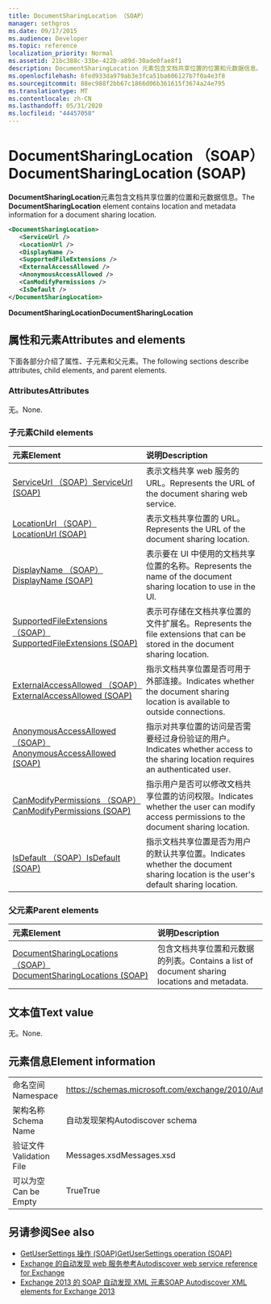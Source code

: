 ```yaml
---
title: DocumentSharingLocation （SOAP）
manager: sethgros
ms.date: 09/17/2015
ms.audience: Developer
ms.topic: reference
localization_priority: Normal
ms.assetid: 21bc388c-33be-422b-a89d-30ade0fae8f1
description: DocumentSharingLocation 元素包含文档共享位置的位置和元数据信息。
ms.openlocfilehash: 6fed933da979ab3e3fca51ba606127b7f0a4e3f8
ms.sourcegitcommit: 88ec988f2bb67c1866d06b361615f3674a24e795
ms.translationtype: MT
ms.contentlocale: zh-CN
ms.lasthandoff: 05/31/2020
ms.locfileid: "44457058"
---
```

# <a name="documentsharinglocation-soap"></a><span data-ttu-id="9511f-103">DocumentSharingLocation （SOAP）</span><span class="sxs-lookup"><span data-stu-id="9511f-103">DocumentSharingLocation (SOAP)</span></span>

<span data-ttu-id="9511f-104">**DocumentSharingLocation**元素包含文档共享位置的位置和元数据信息。</span><span class="sxs-lookup"><span data-stu-id="9511f-104">The **DocumentSharingLocation** element contains location and metadata information for a document sharing location.</span></span> 
  
```XML
<DocumentSharingLocation>
   <ServiceUrl />
   <LocationUrl />
   <DisplayName />
   <SupportedFileExtensions />
   <ExternalAccessAllowed />
   <AnonymousAccessAllowed />
   <CanModifyPermissions />
   <IsDefault />
</DocumentSharingLocation>
```

 <span data-ttu-id="9511f-105">**DocumentSharingLocation**</span><span class="sxs-lookup"><span data-stu-id="9511f-105">**DocumentSharingLocation**</span></span>
## <a name="attributes-and-elements"></a><span data-ttu-id="9511f-106">属性和元素</span><span class="sxs-lookup"><span data-stu-id="9511f-106">Attributes and elements</span></span>

<span data-ttu-id="9511f-107">下面各部分介绍了属性、子元素和父元素。</span><span class="sxs-lookup"><span data-stu-id="9511f-107">The following sections describe attributes, child elements, and parent elements.</span></span>
  
### <a name="attributes"></a><span data-ttu-id="9511f-108">Attributes</span><span class="sxs-lookup"><span data-stu-id="9511f-108">Attributes</span></span>

<span data-ttu-id="9511f-109">无。</span><span class="sxs-lookup"><span data-stu-id="9511f-109">None.</span></span>
  
### <a name="child-elements"></a><span data-ttu-id="9511f-110">子元素</span><span class="sxs-lookup"><span data-stu-id="9511f-110">Child elements</span></span>

|<span data-ttu-id="9511f-111">**元素**</span><span class="sxs-lookup"><span data-stu-id="9511f-111">**Element**</span></span>|<span data-ttu-id="9511f-112">**说明**</span><span class="sxs-lookup"><span data-stu-id="9511f-112">**Description**</span></span>|
|:-----|:-----|
|[<span data-ttu-id="9511f-113">ServiceUrl （SOAP）</span><span class="sxs-lookup"><span data-stu-id="9511f-113">ServiceUrl (SOAP)</span></span>](serviceurl-soap.md) <br/> |<span data-ttu-id="9511f-114">表示文档共享 web 服务的 URL。</span><span class="sxs-lookup"><span data-stu-id="9511f-114">Represents the URL of the document sharing web service.</span></span>  <br/> |
|[<span data-ttu-id="9511f-115">LocationUrl （SOAP）</span><span class="sxs-lookup"><span data-stu-id="9511f-115">LocationUrl (SOAP)</span></span>](locationurl-soap.md) <br/> |<span data-ttu-id="9511f-116">表示文档共享位置的 URL。</span><span class="sxs-lookup"><span data-stu-id="9511f-116">Represents the URL of the document sharing location.</span></span>  <br/> |
|[<span data-ttu-id="9511f-117">DisplayName （SOAP）</span><span class="sxs-lookup"><span data-stu-id="9511f-117">DisplayName (SOAP)</span></span>](displayname-soap.md) <br/> |<span data-ttu-id="9511f-118">表示要在 UI 中使用的文档共享位置的名称。</span><span class="sxs-lookup"><span data-stu-id="9511f-118">Represents the name of the document sharing location to use in the UI.</span></span>  <br/> |
|[<span data-ttu-id="9511f-119">SupportedFileExtensions （SOAP）</span><span class="sxs-lookup"><span data-stu-id="9511f-119">SupportedFileExtensions (SOAP)</span></span>](supportedfileextensions-soap.md) <br/> |<span data-ttu-id="9511f-120">表示可存储在文档共享位置的文件扩展名。</span><span class="sxs-lookup"><span data-stu-id="9511f-120">Represents the file extensions that can be stored in the document sharing location.</span></span>  <br/> |
|[<span data-ttu-id="9511f-121">ExternalAccessAllowed （SOAP）</span><span class="sxs-lookup"><span data-stu-id="9511f-121">ExternalAccessAllowed (SOAP)</span></span>](externalaccessallowed-soap.md) <br/> |<span data-ttu-id="9511f-122">指示文档共享位置是否可用于外部连接。</span><span class="sxs-lookup"><span data-stu-id="9511f-122">Indicates whether the document sharing location is available to outside connections.</span></span>  <br/> |
|[<span data-ttu-id="9511f-123">AnonymousAccessAllowed （SOAP）</span><span class="sxs-lookup"><span data-stu-id="9511f-123">AnonymousAccessAllowed (SOAP)</span></span>](anonymousaccessallowed-soap.md) <br/> |<span data-ttu-id="9511f-124">指示对共享位置的访问是否需要经过身份验证的用户。</span><span class="sxs-lookup"><span data-stu-id="9511f-124">Indicates whether access to the sharing location requires an authenticated user.</span></span>  <br/> |
|[<span data-ttu-id="9511f-125">CanModifyPermissions （SOAP）</span><span class="sxs-lookup"><span data-stu-id="9511f-125">CanModifyPermissions (SOAP)</span></span>](canmodifypermissions-soap.md) <br/> |<span data-ttu-id="9511f-126">指示用户是否可以修改文档共享位置的访问权限。</span><span class="sxs-lookup"><span data-stu-id="9511f-126">Indicates whether the user can modify access permissions to the document sharing location.</span></span>  <br/> |
|[<span data-ttu-id="9511f-127">IsDefault （SOAP）</span><span class="sxs-lookup"><span data-stu-id="9511f-127">IsDefault (SOAP)</span></span>](isdefault-soap.md) <br/> |<span data-ttu-id="9511f-128">指示文档共享位置是否为用户的默认共享位置。</span><span class="sxs-lookup"><span data-stu-id="9511f-128">Indicates whether the document sharing location is the user's default sharing location.</span></span>  <br/> |
   
### <a name="parent-elements"></a><span data-ttu-id="9511f-129">父元素</span><span class="sxs-lookup"><span data-stu-id="9511f-129">Parent elements</span></span>

|<span data-ttu-id="9511f-130">**元素**</span><span class="sxs-lookup"><span data-stu-id="9511f-130">**Element**</span></span>|<span data-ttu-id="9511f-131">**说明**</span><span class="sxs-lookup"><span data-stu-id="9511f-131">**Description**</span></span>|
|:-----|:-----|
|[<span data-ttu-id="9511f-132">DocumentSharingLocations （SOAP）</span><span class="sxs-lookup"><span data-stu-id="9511f-132">DocumentSharingLocations (SOAP)</span></span>](documentsharinglocations-soap.md) <br/> |<span data-ttu-id="9511f-133">包含文档共享位置和元数据的列表。</span><span class="sxs-lookup"><span data-stu-id="9511f-133">Contains a list of document sharing locations and metadata.</span></span>  <br/> |
   
## <a name="text-value"></a><span data-ttu-id="9511f-134">文本值</span><span class="sxs-lookup"><span data-stu-id="9511f-134">Text value</span></span>

<span data-ttu-id="9511f-135">无。</span><span class="sxs-lookup"><span data-stu-id="9511f-135">None.</span></span>
  
## <a name="element-information"></a><span data-ttu-id="9511f-136">元素信息</span><span class="sxs-lookup"><span data-stu-id="9511f-136">Element information</span></span>

|||
|:-----|:-----|
|<span data-ttu-id="9511f-137">命名空间</span><span class="sxs-lookup"><span data-stu-id="9511f-137">Namespace</span></span>  <br/> |https://schemas.microsoft.com/exchange/2010/Autodiscover  <br/> |
|<span data-ttu-id="9511f-138">架构名称</span><span class="sxs-lookup"><span data-stu-id="9511f-138">Schema Name</span></span>  <br/> |<span data-ttu-id="9511f-139">自动发现架构</span><span class="sxs-lookup"><span data-stu-id="9511f-139">Autodiscover schema</span></span>  <br/> |
|<span data-ttu-id="9511f-140">验证文件</span><span class="sxs-lookup"><span data-stu-id="9511f-140">Validation File</span></span>  <br/> |<span data-ttu-id="9511f-141">Messages.xsd</span><span class="sxs-lookup"><span data-stu-id="9511f-141">Messages.xsd</span></span>  <br/> |
|<span data-ttu-id="9511f-142">可以为空</span><span class="sxs-lookup"><span data-stu-id="9511f-142">Can be Empty</span></span>  <br/> |<span data-ttu-id="9511f-143">True</span><span class="sxs-lookup"><span data-stu-id="9511f-143">True</span></span>  <br/> |
   
## <a name="see-also"></a><span data-ttu-id="9511f-144">另请参阅</span><span class="sxs-lookup"><span data-stu-id="9511f-144">See also</span></span>

- [<span data-ttu-id="9511f-145">GetUserSettings 操作 (SOAP)</span><span class="sxs-lookup"><span data-stu-id="9511f-145">GetUserSettings operation (SOAP)</span></span>](getusersettings-operation-soap.md)
- [<span data-ttu-id="9511f-146">Exchange 的自动发现 web 服务参考</span><span class="sxs-lookup"><span data-stu-id="9511f-146">Autodiscover web service reference for Exchange</span></span>](autodiscover-web-service-reference-for-exchange.md)
- [<span data-ttu-id="9511f-147">Exchange 2013 的 SOAP 自动发现 XML 元素</span><span class="sxs-lookup"><span data-stu-id="9511f-147">SOAP Autodiscover XML elements for Exchange 2013</span></span>](soap-autodiscover-xml-elements-for-exchange-2013.md)

